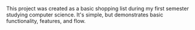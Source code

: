 This project was created as a basic shopping list during my first semester studying computer science. It's simple, but demonstrates basic functionality, features, and flow.
